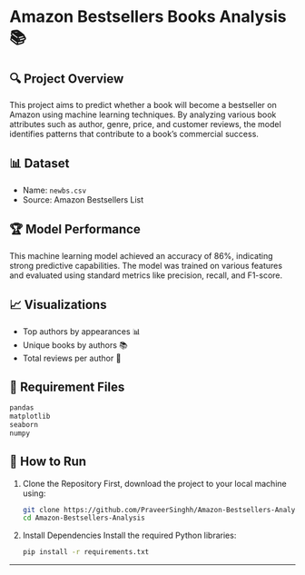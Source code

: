 # Amazon Bestsellers Books Analysis 📚

## 🔍 Project Overview
This project aims to predict whether a book will become a bestseller on Amazon using machine learning techniques. By analyzing various book attributes such as author, genre, price, and customer reviews, the model identifies patterns that contribute to a book’s commercial success.

## 📊 Dataset
- Name: `newbs.csv`
- Source: Amazon Bestsellers List

## 🏆 Model Performance
This machine learning model achieved an accuracy of 86%, indicating strong predictive capabilities. The model was trained on various features and evaluated using standard metrics like precision, recall, and F1-score.

## 📈 Visualizations
- Top authors by appearances 📊
- Unique books by authors 📚
- Total reviews per author 📝

## 📌 Requirement Files
```sh
pandas
matplotlib
seaborn
numpy
```

## 🚀 How to Run
1. Clone the Repository
   First, download the project to your local machine using:
   ```sh
   git clone https://github.com/PraveerSinghh/Amazon-Bestsellers-Analysis.git
   cd Amazon-Bestsellers-Analysis
2. Install Dependencies
   Install the required Python libraries:
   ```sh
   pip install -r requirements.txt

---


